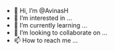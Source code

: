 - 👋 Hi, I’m @AvinasH
- 👀 I’m interested in ... 
- 🌱 I’m currently learning ...
- 💞️ I’m looking to collaborate on ...
- 📫 How to reach me ...

<!---
Avinash0426/Avinash0426 is a ✨ special ✨ repository because its `README.md` (this file) appears on your GitHub profile.
You can click the Preview link to take a look at your changes.
--->
